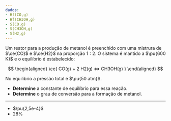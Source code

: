 ```yaml
---
dados:
- Hf(CO,g)
- Hf(CH3OH,g)
- S(CO,g)
- S(CH3OH,g)
- S(H2,g)
---
```


Um reator para a produção de metanol é preenchido com uma mistrura de $\ce{CO}$ e $\ce{H2}$ na proporção $1:2$. O sistema é mantido a $\pu{600 K}$ e o equilíbrio é estabelecido:

$$
\begin{aligned}
\ce{ CO(g) + 2 H2(g) <=> CH3OH(g) }
\end{aligned}
$$

No equilíbrio a pressão total é $\pu{50 atm}$.

- **Determine** a constante de equilíbrio para essa reação.
- **Determine** o grau de conversão para a formação de metanol.

---

- $\pu{2,5e-4}$
- $28\%$
